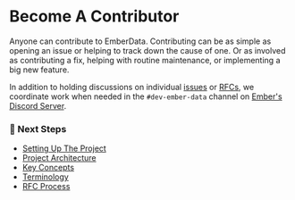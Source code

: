 # Become A Contributor

Anyone can contribute to EmberData. Contributing can be as simple as opening an issue or helping to track down the cause of one. Or as involved as contributing a fix, helping with routine maintenance, or implementing a big new feature.

In addition to holding discussions on individual [issues](https://github.com/emberjs/data/issues)
or [RFCs](https://github.com/emberjs/rfcs/labels/T-ember-data), we coordinate work when needed in the `#dev-ember-data` channel on [Ember's Discord Server](https://discord.gg/zT3asNS).

### 🔗 Next Steps

- [Setting Up The Project](./setting-up-the-project.md)
- [Project Architecture](./project-architecture.md)
- [Key Concepts](./key-concepts.md)
- [Terminology](./terminology.md)
- [RFC Process](./rfc-process.md)
